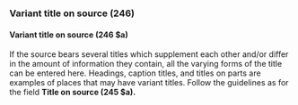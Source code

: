 ### Variant title on source (246)

#### Variant title on source (246 $a)  

If the source bears several titles which supplement each other and/or differ in the amount of information they contain,
all the varying forms of the title can be entered here. Headings, caption titles, and titles on parts are examples of
places that may have variant titles. Follow the guidelines as for the field **Title on source (245 $a).**
